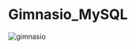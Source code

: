 # Gimnasio_MySQL

![gimnasio](https://github.com/user-attachments/assets/c84e2884-882a-4964-8e24-c11349eb7647)

